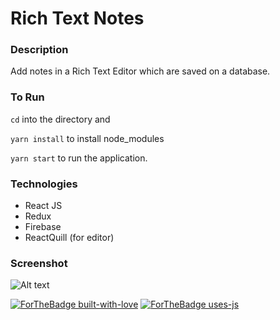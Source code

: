 # Rich Text Notes

### Description

Add notes in a Rich Text Editor which are saved on a database.

### To Run

```cd``` into the directory and

```yarn install``` to install node_modules

```yarn start``` to run the application.

### Technologies

- React JS
- Redux
- Firebase
- ReactQuill (for editor)

### Screenshot

![Alt text](image/ss.png?raw=true "Rich Text Notes")

[![ForTheBadge built-with-love](http://ForTheBadge.com/images/badges/built-with-love.svg)](https://GitHub.com/Naereen/)
[![ForTheBadge uses-js](http://ForTheBadge.com/images/badges/uses-js.svg)](http://ForTheBadge.com)